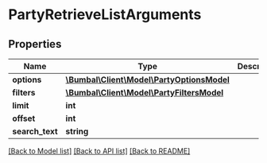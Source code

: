 # PartyRetrieveListArguments

## Properties
Name | Type | Description | Notes
------------ | ------------- | ------------- | -------------
**options** | [**\Bumbal\Client\Model\PartyOptionsModel**](PartyOptionsModel.md) |  | [optional] 
**filters** | [**\Bumbal\Client\Model\PartyFiltersModel**](PartyFiltersModel.md) |  | [optional] 
**limit** | **int** |  | [optional] 
**offset** | **int** |  | [optional] 
**search_text** | **string** |  | [optional] 

[[Back to Model list]](../README.md#documentation-for-models) [[Back to API list]](../README.md#documentation-for-api-endpoints) [[Back to README]](../README.md)


